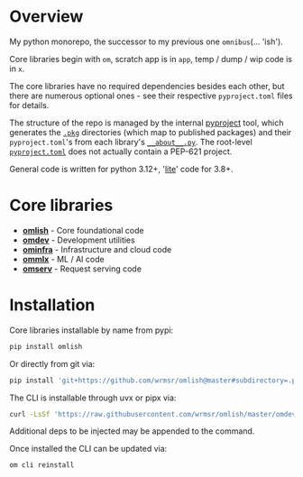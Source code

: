 # Overview

My python monorepo, the successor to my previous one `omnibus`(... 'ish').

Core libraries begin with `om`, scratch app is in `app`, temp / dump / wip code is in `x`.

The core libraries have no required dependencies besides each other, but there are numerous optional ones - see their
respective `pyproject.toml` files for details.

The structure of the repo is managed by the internal [pyproject](omdev/pyproject) tool, which generates the
[`.pkg`](.pkg) directories (which map to published packages) and their `pyproject.toml`'s from each library's
[`__about__.py`](omlish/__about__.py). The root-level [`pyproject.toml`](pyproject.toml) does not actually contain a
PEP-621 project.

General code is written for python 3.12+, '[lite](omlish#lite-code)' code for 3.8+.

# Core libraries

- **[omlish](omlish#readme)** - Core foundational code
- **[omdev](omdev#readme)** - Development utilities
- **[ominfra](ominfra)** - Infrastructure and cloud code
- **[ommlx](ommlx)** - ML / AI code
- **[omserv](omserv)** - Request serving code

# Installation

Core libraries installable by name from pypi:

```bash
pip install omlish
```

Or directly from git via:

```bash
pip install 'git+https://github.com/wrmsr/omlish@master#subdirectory=.pkg/<pkg>'
```

The CLI is installable through uvx or pipx via:

```bash
curl -LsSf 'https://raw.githubusercontent.com/wrmsr/omlish/master/omdev/cli/install.py' | python3 -
```

Additional deps to be injected may be appended to the command.

Once installed the CLI can be updated via:

```bash
om cli reinstall
```
